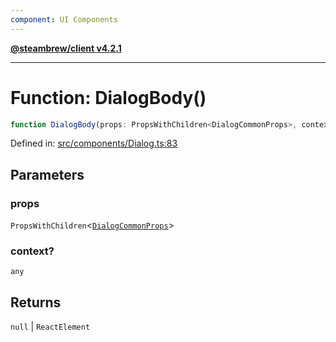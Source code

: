 ```yaml
---
component: UI Components
---
```


[**@steambrew/client v4.2.1**](../README.md)

***

# Function: DialogBody()

```ts
function DialogBody(props: PropsWithChildren<DialogCommonProps>, context?: any): null | ReactElement
```

Defined in: [src/components/Dialog.ts:83](https://github.com/SteamClientHomebrew/SDK/blob/main/typescript-packages/client/src/components/Dialog.ts#L83)

## Parameters

### props

`PropsWithChildren`\<[`DialogCommonProps`](../interfaces/DialogCommonProps.md)\>

### context?

`any`

## Returns

`null` \| `ReactElement`
